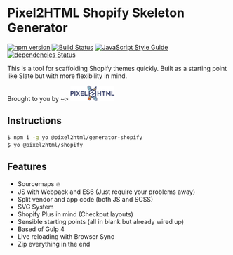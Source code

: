 # Pixel2HTML Shopify Skeleton Generator

[![npm version](https://badge.fury.io/js/%40pixel2html%2Fgenerator-shopify.svg)](https://badge.fury.io/js/%40pixel2html%2Fgenerator-shopify)
[![Build Status](https://travis-ci.org/Pixel2HTML/shopify-skeleton.svg?branch=master)](https://travis-ci.org/Pixel2HTML/shopify-skeleton)
[![JavaScript Style Guide](https://img.shields.io/badge/code_style-standard-brightgreen.svg)](https://standardjs.com)
[![dependencies Status](https://david-dm.org/Pixel2HTML/shopify-skeleton/status.svg)](https://david-dm.org/Pixel2HTML/shopify-skeleton)

This is a tool for scaffolding Shopify themes quickly. Built as a starting point like Slate but with more flexibility in mind.

Brought to you by ~>
<a href='https://pixel2html.com/'><img alt='Pixel2HTML Logo' src='pixel2html-logo.png' width='100px' /></a>


## Instructions

```bash
$ npm i -g yo @pixel2html/generator-shopify
$ yo @pixel2html/shopify
```

## Features

- Sourcemaps :fire:
- JS with Webpack and ES6 (Just require your problems away)
- Split vendor and app code (both JS and SCSS)
- SVG System
- Shopify Plus in mind (Checkout layouts)
- Sensible starting points (all in blank but already wired up)
- Based of Gulp 4
- Live reloading with Browser Sync
- Zip everything in the end
